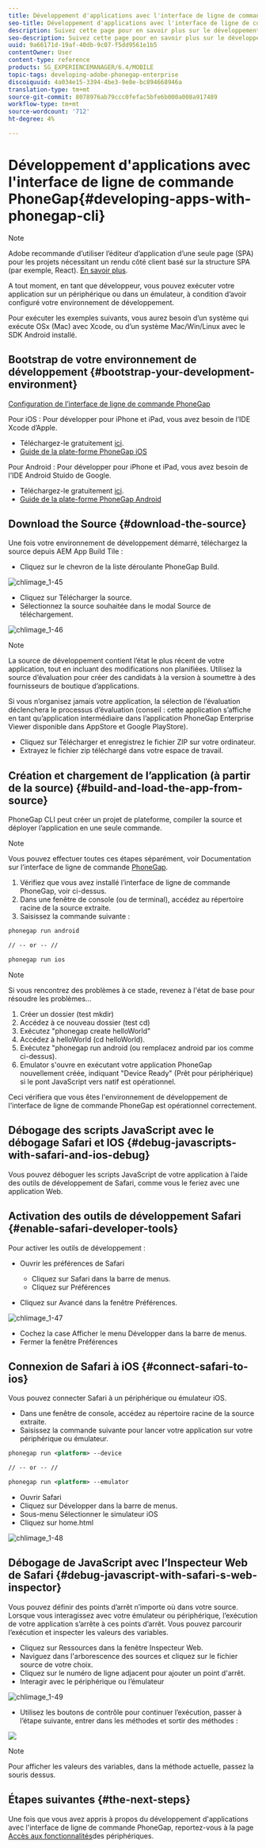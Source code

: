 ```yaml
---
title: Développement d'applications avec l'interface de ligne de commande PhoneGap
seo-title: Développement d'applications avec l'interface de ligne de commande PhoneGap
description: Suivez cette page pour en savoir plus sur le développement d'applications avec l'interface de ligne de commande PhoneGap.
seo-description: Suivez cette page pour en savoir plus sur le développement d'applications avec l'interface de ligne de commande PhoneGap.
uuid: 9a66171d-19af-40db-9c07-f5dd9561e1b5
contentOwner: User
content-type: reference
products: SG_EXPERIENCEMANAGER/6.4/MOBILE
topic-tags: developing-adobe-phonegap-enterprise
discoiquuid: 4a034e15-3394-4be3-9e8e-bc894668946a
translation-type: tm+mt
source-git-commit: 8078976ab79ccc0fefac5bfe6b000a008a917489
workflow-type: tm+mt
source-wordcount: '712'
ht-degree: 4%

---
```



# Développement d&#39;applications avec l&#39;interface de ligne de commande PhoneGap{#developing-apps-with-phonegap-cli}

>[!NOTE]
>
>Adobe recommande d’utiliser l’éditeur d’application d’une seule page (SPA) pour les projets nécessitant un rendu côté client basé sur la structure SPA (par exemple, React). [En savoir plus](/help/sites-developing/spa-overview.md).

A tout moment, en tant que développeur, vous pouvez exécuter votre application sur un périphérique ou dans un émulateur, à condition d’avoir configuré votre environnement de développement.

Pour exécuter les exemples suivants, vous aurez besoin d’un système qui exécute OSx (Mac) avec Xcode, ou d’un système Mac/Win/Linux avec le SDK Android installé.

## Bootstrap de votre environnement de développement {#bootstrap-your-development-environment}

[Configuration de l’interface de ligne de commande PhoneGap](https://docs.phonegap.com/en/4.0.0/guide_cli_index.md.html#The%20Command-Line%20Interface)

Pour iOS : Pour développer pour iPhone et iPad, vous avez besoin de l’IDE Xcode d’Apple.

* Téléchargez-le gratuitement [ici](https://developer.apple.com/xcode/downloads/).
* [Guide de la plate-forme PhoneGap iOS](https://docs.phonegap.com/en/4.0.0/guide_platforms_ios_index.md.html#iOS%20Platform%20Guide)

Pour Android : Pour développer pour iPhone et iPad, vous avez besoin de l&#39;IDE Android Stuido de Google.

* Téléchargez-le gratuitement [ici](https://developer.android.com/sdk/index.html).
* [Guide de la plate-forme PhoneGap Android](https://docs.phonegap.com/en/4.0.0/guide_platforms_android_index.md.html#Android%20Platform%20Guide)

## Download the Source {#download-the-source}

Une fois votre environnement de développement démarré, téléchargez la source depuis AEM App Build Tile :

* Cliquez sur le chevron de la liste déroulante PhoneGap Build.

![chlimage_1-45](assets/chlimage_1-45.png)

* Cliquez sur Télécharger la source.
* Sélectionnez la source souhaitée dans le modal Source de téléchargement.

![chlimage_1-46](assets/chlimage_1-46.png)

>[!NOTE]
>
>La source de développement contient l’état le plus récent de votre application, tout en incluant des modifications non planifiées. Utilisez la source d’évaluation pour créer des candidats à la version à soumettre à des fournisseurs de boutique d’applications.
>
>Si vous n’organisez jamais votre application, la sélection de l’évaluation déclenchera le processus d’évaluation (conseil : cette application s’affiche en tant qu’application intermédiaire dans l’application PhoneGap Enterprise Viewer disponible dans AppStore et Google PlayStore).

* Cliquez sur Télécharger et enregistrez le fichier ZIP sur votre ordinateur.
* Extrayez le fichier zip téléchargé dans votre espace de travail.

## Création et chargement de l’application (à partir de la source) {#build-and-load-the-app-from-source}

PhoneGap CLI peut créer un projet de plateforme, compiler la source et déployer l’application en une seule commande.

>[!NOTE]
>
>Vous pouvez effectuer toutes ces étapes séparément, voir Documentation sur l’interface de ligne de commande [PhoneGap](https://phonegap.com/blog/2014/11/13/phonegap-cli-3-6-3/).

1. Vérifiez que vous avez installé l’interface de ligne de commande PhoneGap, voir ci-dessus.
1. Dans une fenêtre de console (ou de terminal), accédez au répertoire racine de la source extraite.
1. Saisissez la commande suivante :

```xml
phonegap run android

// -- or -- //

phonegap run ios
```

>[!NOTE]
>
>Si vous rencontrez des problèmes à ce stade, revenez à l&#39;état de base pour résoudre les problèmes...
>
>1. Créer un dossier (test mkdir)
>1. Accédez à ce nouveau dossier (test cd)
>1. Exécutez &quot;phonegap create helloWorld&quot;
>1. Accédez à helloWorld (cd helloWorld).
>1. Exécutez &quot;phonegap run android (ou remplacez android par ios comme ci-dessus).
>1. Emulator s&#39;ouvre en exécutant votre application PhoneGap nouvellement créée, indiquant &quot;Device Ready&quot; (Prêt pour périphérique) si le pont JavaScript vers natif est opérationnel.

>
>
Ceci vérifiera que vous êtes l&#39;environnement de développement de l&#39;interface de ligne de commande PhoneGap est opérationnel correctement.

## Débogage des scripts JavaScript avec le débogage Safari et IOS {#debug-javascripts-with-safari-and-ios-debug}

Vous pouvez déboguer les scripts JavaScript de votre application à l’aide des outils de développement de Safari, comme vous le feriez avec une application Web.

## Activation des outils de développement Safari {#enable-safari-developer-tools}

Pour activer les outils de développement :

* Ouvrir les préférences de Safari

   * Cliquez sur Safari dans la barre de menus.
   * Cliquez sur Préférences

* Cliquez sur Avancé dans la fenêtre Préférences.

![chlimage_1-47](assets/chlimage_1-47.png)

* Cochez la case Afficher le menu Développer dans la barre de menus.
* Fermer la fenêtre Préférences

## Connexion de Safari à iOS {#connect-safari-to-ios}

Vous pouvez connecter Safari à un périphérique ou émulateur iOS.

* Dans une fenêtre de console, accédez au répertoire racine de la source extraite.
* Saisissez la commande suivante pour lancer votre application sur votre périphérique ou émulateur.

```xml
phonegap run <platform> --device

// -- or -- //

phonegap run <platform> --emulator
```

* Ouvrir Safari
* Cliquez sur Développer dans la barre de menus.
* Sous-menu Sélectionner le simulateur iOS
* Cliquez sur home.html

![chlimage_1-48](assets/chlimage_1-48.png)

## Débogage de JavaScript avec l’Inspecteur Web de Safari {#debug-javascript-with-safari-s-web-inspector}

Vous pouvez définir des points d’arrêt n’importe où dans votre source. Lorsque vous interagissez avec votre émulateur ou périphérique, l’exécution de votre application s’arrête à ces points d’arrêt. Vous pouvez parcourir l’exécution et inspecter les valeurs des variables.

* Cliquez sur Ressources dans la fenêtre Inspecteur Web.
* Naviguez dans l&#39;arborescence des sources et cliquez sur le fichier source de votre choix.
* Cliquez sur le numéro de ligne adjacent pour ajouter un point d&#39;arrêt.
* Interagir avec le périphérique ou l’émulateur

![chlimage_1-49](assets/chlimage_1-49.png)

* Utilisez les boutons de contrôle pour continuer l’exécution, passer à l’étape suivante, entrer dans les méthodes et sortir des méthodes :

![](do-not-localize/chlimage_1-4.png)

>[!NOTE]
>
>Pour afficher les valeurs des variables, dans la méthode actuelle, passez la souris dessus.

## Étapes suivantes {#the-next-steps}

Une fois que vous avez appris à propos du développement d&#39;applications avec l&#39;interface de ligne de commande PhoneGap, reportez-vous à la page [Accès aux fonctionnalités](/help/mobile/phonegap-access-device-features.md)des périphériques.
